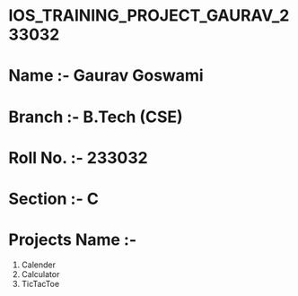 # IOS_TRAINING_PROJECT_GAURAV_233032
# Name :- Gaurav Goswami
# Branch :- B.Tech (CSE)
# Roll No. :- 233032
# Section :- C
# Projects Name :-
1. Calender
2. Calculator
3. TicTacToe
